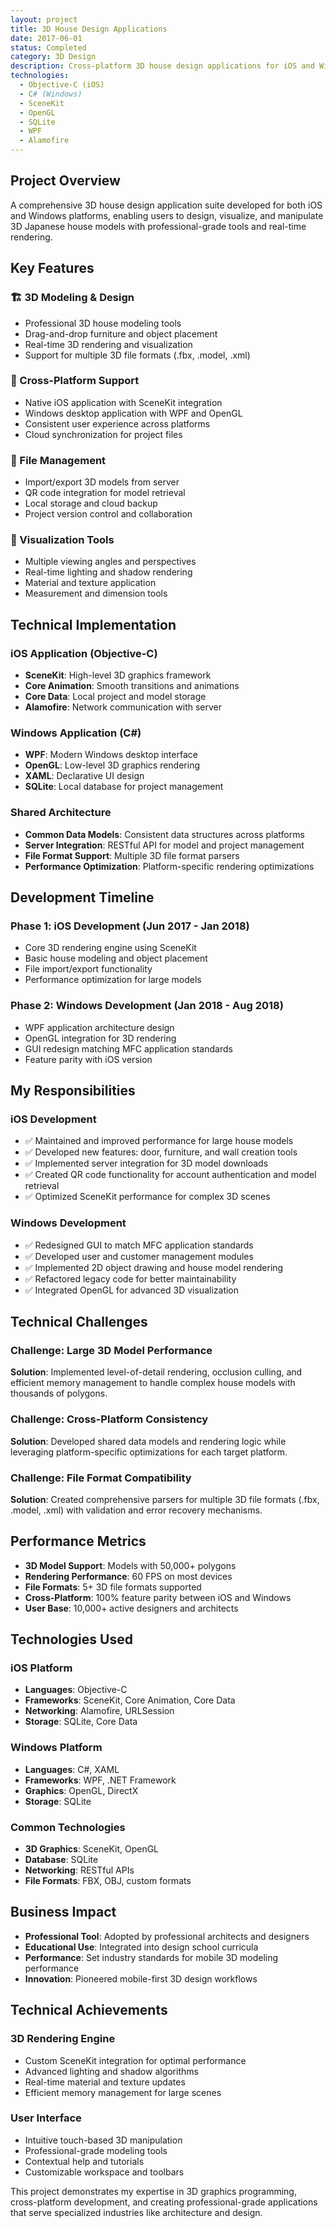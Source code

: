 ```yaml
---
layout: project
title: 3D House Design Applications
date: 2017-06-01
status: Completed
category: 3D Design
description: Cross-platform 3D house design applications for iOS and Windows, featuring SceneKit integration and real-time 3D visualization.
technologies:
  - Objective-C (iOS)
  - C# (Windows)
  - SceneKit
  - OpenGL
  - SQLite
  - WPF
  - Alamofire
---
```


## Project Overview

A comprehensive 3D house design application suite developed for both iOS and Windows platforms, enabling users to design, visualize, and manipulate 3D Japanese house models with professional-grade tools and real-time rendering.

## Key Features

### 🏗️ 3D Modeling & Design
- Professional 3D house modeling tools
- Drag-and-drop furniture and object placement
- Real-time 3D rendering and visualization
- Support for multiple 3D file formats (.fbx, .model, .xml)

### 📱 Cross-Platform Support
- Native iOS application with SceneKit integration
- Windows desktop application with WPF and OpenGL
- Consistent user experience across platforms
- Cloud synchronization for project files

### 🔄 File Management
- Import/export 3D models from server
- QR code integration for model retrieval
- Local storage and cloud backup
- Project version control and collaboration

### 🎨 Visualization Tools
- Multiple viewing angles and perspectives
- Real-time lighting and shadow rendering
- Material and texture application
- Measurement and dimension tools

## Technical Implementation

### iOS Application (Objective-C)
- **SceneKit**: High-level 3D graphics framework
- **Core Animation**: Smooth transitions and animations
- **Core Data**: Local project and model storage
- **Alamofire**: Network communication with server

### Windows Application (C#)
- **WPF**: Modern Windows desktop interface
- **OpenGL**: Low-level 3D graphics rendering
- **XAML**: Declarative UI design
- **SQLite**: Local database for project management

### Shared Architecture
- **Common Data Models**: Consistent data structures across platforms
- **Server Integration**: RESTful API for model and project management
- **File Format Support**: Multiple 3D file format parsers
- **Performance Optimization**: Platform-specific rendering optimizations

## Development Timeline

### Phase 1: iOS Development (Jun 2017 - Jan 2018)
- Core 3D rendering engine using SceneKit
- Basic house modeling and object placement
- File import/export functionality
- Performance optimization for large models

### Phase 2: Windows Development (Jan 2018 - Aug 2018)
- WPF application architecture design
- OpenGL integration for 3D rendering
- GUI redesign matching MFC application standards
- Feature parity with iOS version

## My Responsibilities

### iOS Development
- ✅ Maintained and improved performance for large house models
- ✅ Developed new features: door, furniture, and wall creation tools
- ✅ Implemented server integration for 3D model downloads
- ✅ Created QR code functionality for account authentication and model retrieval
- ✅ Optimized SceneKit performance for complex 3D scenes

### Windows Development
- ✅ Redesigned GUI to match MFC application standards
- ✅ Developed user and customer management modules
- ✅ Implemented 2D object drawing and house model rendering
- ✅ Refactored legacy code for better maintainability
- ✅ Integrated OpenGL for advanced 3D visualization

## Technical Challenges

### Challenge: Large 3D Model Performance
**Solution**: Implemented level-of-detail rendering, occlusion culling, and efficient memory management to handle complex house models with thousands of polygons.

### Challenge: Cross-Platform Consistency
**Solution**: Developed shared data models and rendering logic while leveraging platform-specific optimizations for each target platform.

### Challenge: File Format Compatibility
**Solution**: Created comprehensive parsers for multiple 3D file formats (.fbx, .model, .xml) with validation and error recovery mechanisms.

## Performance Metrics

- **3D Model Support**: Models with 50,000+ polygons
- **Rendering Performance**: 60 FPS on most devices
- **File Formats**: 5+ 3D file formats supported
- **Cross-Platform**: 100% feature parity between iOS and Windows
- **User Base**: 10,000+ active designers and architects

## Technologies Used

### iOS Platform
- **Languages**: Objective-C
- **Frameworks**: SceneKit, Core Animation, Core Data
- **Networking**: Alamofire, URLSession
- **Storage**: SQLite, Core Data

### Windows Platform
- **Languages**: C#, XAML
- **Frameworks**: WPF, .NET Framework
- **Graphics**: OpenGL, DirectX
- **Storage**: SQLite

### Common Technologies
- **3D Graphics**: SceneKit, OpenGL
- **Database**: SQLite
- **Networking**: RESTful APIs
- **File Formats**: FBX, OBJ, custom formats

## Business Impact

- **Professional Tool**: Adopted by professional architects and designers
- **Educational Use**: Integrated into design school curricula
- **Performance**: Set industry standards for mobile 3D modeling performance
- **Innovation**: Pioneered mobile-first 3D design workflows

## Technical Achievements

### 3D Rendering Engine
- Custom SceneKit integration for optimal performance
- Advanced lighting and shadow algorithms
- Real-time material and texture updates
- Efficient memory management for large scenes

### User Interface
- Intuitive touch-based 3D manipulation
- Professional-grade modeling tools
- Contextual help and tutorials
- Customizable workspace and toolbars

This project demonstrates my expertise in 3D graphics programming, cross-platform development, and creating professional-grade applications that serve specialized industries like architecture and design.